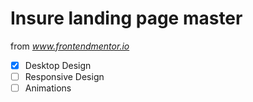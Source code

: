 # Insure landing page master

from *www.frontendmentor.io*

- [x] Desktop Design
- [ ] Responsive Design
- [ ] Animations
